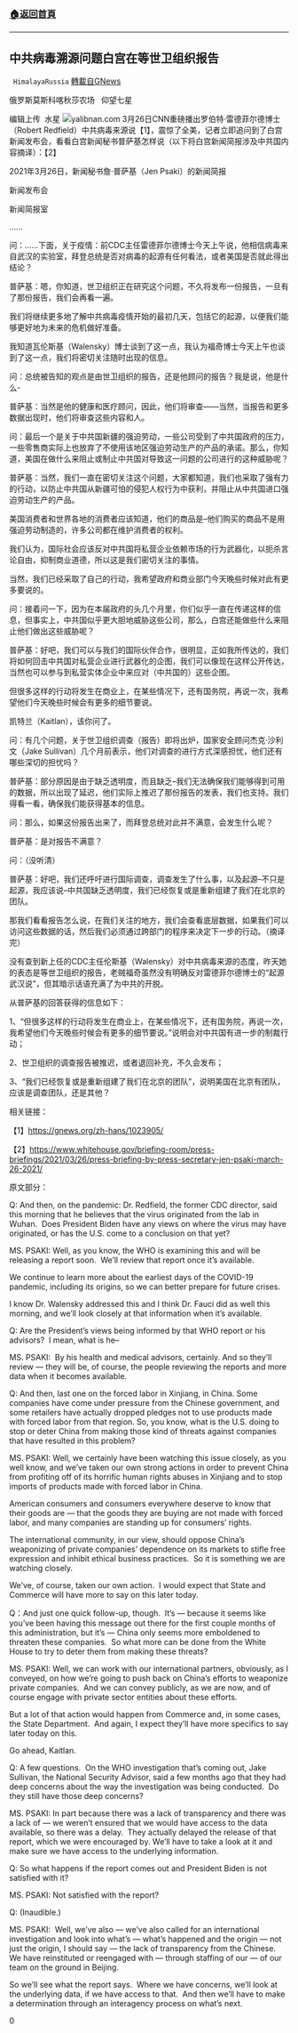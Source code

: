 ###  [:house:返回首頁](https://github.com/ourhimalayas/txt)
---

## 中共病毒溯源问题白宫在等世卫组织报告
` HimalayaRussia` [轉載自GNews](https://gnews.org/zh-hans/1032487/)

俄罗斯莫斯科喀秋莎农场   仰望七星

编辑上传  水星
![]()![](https://gnews.org/wp-content/uploads/2021/03/C-22-13.jpg)yalibnan.com
3月26日CNN重磅播出罗伯特·雷德菲尔德博士（Robert Redfield）中共病毒来源说【1】，震惊了全美，记者立即追问到了白宫新闻发布会，看看白宫新闻秘书普萨基怎样说（以下将白宫新闻简报涉及中共国内容摘译）：【2】

2021年3月26日，新闻秘书詹·普萨基（Jen Psaki）的新闻简报

新闻发布会

新闻简报室

……

问：……下面，关于疫情：前CDC主任雷德菲尔德博士今天上午说，他相信病毒来自武汉的实验室，拜登总统是否对病毒的起源有任何看法，或者美国是否就此得出结论？

普萨基：嗯，你知道，世卫组织正在研究这个问题，不久将发布一份报告，一旦有了那份报告，我们会再看一遍。

我们将继续更多地了解中共病毒疫情开始的最初几天，包括它的起源，以便我们能够更好地为未来的危机做好准备。

我知道瓦伦斯基（Walensky）博士谈到了这一点，我认为福奇博士今天上午也谈到了这一点，我们将密切关注随时出现的信息。

问：总统被告知的观点是由世卫组织的报告，还是他顾问的报告？我是说，他是什么-

普萨基：当然是他的健康和医疗顾问，因此，他们将审查——当然，当报告和更多数据出现时，他们将审查这些内容和人。

问：最后一个是关于中共国新疆的强迫劳动，一些公司受到了中共国政府的压力，一些零售商实际上也放弃了不使用该地区强迫劳动生产的产品的承诺。那么，你知道，美国在做什么来阻止或制止中共国对导致这一问题的公司进行的这种威胁呢？

普萨基：当然，我们一直在密切关注这个问题，大家都知道，我们也采取了强有力的行动，以防止中共国从新疆可怕的侵犯人权行为中获利，并阻止从中共国进口强迫劳动生产的产品。

美国消费者和世界各地的消费者应该知道，他们的商品是–他们购买的商品不是用强迫劳动制造的，许多公司都在维护消费者的权利。

我们认为，国际社会应该反对中共国将私营企业依赖市场的行为武器化，以扼杀言论自由，抑制商业道德，所以这是我们密切关注的事情。

当然，我们已经采取了自己的行动，我希望政府和商业部门今天晚些时候对此有更多要说的。

问：接着问一下，因为在本届政府的头几个月里，你们似乎一直在传递这样的信息，但事实上，中共国似乎更大胆地威胁这些公司，那么，白宫还能做些什么来阻止他们做出这些威胁呢？

普萨基：好吧，我们可以与我们的国际伙伴合作，很明显，正如我所传达的，我们将如何回击中共国对私营企业进行武器化的企图，我们可以像现在这样公开传达，当然也可以参与到私营实体企业中来应对（中共国的）这些企图。

但很多这样的行动将发生在商业上，在某些情况下，还有国务院，再说一次，我希望他们今天晚些时候会有更多的细节要说。

凯特兰（Kaitlan），该你问了。

问：有几个问题，关于世卫组织调查（报告）即将出炉，国家安全顾问杰克·沙利文（Jake Sullivan）几个月前表示，他们对调查的进行方式深感担忧，他们还有哪些深切的担忧吗？

普萨基：部分原因是由于缺乏透明度，而且缺乏–我们无法确保我们能够得到可用的数据，所以出现了延迟，他们实际上推迟了那份报告的发表，我们也支持。我们得看一看，确保我们能获得基本的信息。

问：那么，如果这份报告出来了，而拜登总统对此并不满意，会发生什么呢？

普萨基：是对报告不满意？

问：（没听清）

普萨基：好吧，我们还呼吁进行国际调查，调查发生了什么事，以及起源–不只是起源，我应该说–中共国缺乏透明度，我们已经恢复或是重新组建了我们在北京的团队。

那我们看看报告怎么说，在我们关注的地方，我们会查看底层数据，如果我们可以访问这些数据的话，然后我们必须通过跨部门的程序来决定下一步的行动。（摘译完）

没有查到新上任的CDC主任伦斯基（Walensky）对中共病毒来源的态度，昨天她的表态是等世卫组织的报告，老贼福奇虽然没有明确反对雷德菲尔德博士的“起源武汉说”，但其暗示话语充满了为中共的开脱。

从普萨基的回答获得的信息如下：

1、“但很多这样的行动将发生在商业上，在某些情况下，还有国务院，再说一次，我希望他们今天晚些时候会有更多的细节要说。”说明会对中共国有进一步的制裁行动；

2、世卫组织的调查报告被推迟，或者退回补充，不久会发布；

3、“我们已经恢复或是重新组建了我们在北京的团队”，说明美国在北京有团队，应该是调查团队，还是其他？

相关链接：

【1】https://gnews.org/zh-hans/1023905/

【2】https://www.whitehouse.gov/briefing-room/press-briefings/2021/03/26/press-briefing-by-press-secretary-jen-psaki-march-26-2021/

原文部分：

Q: And then, on the pandemic: Dr. Redfield, the former CDC director, said this morning that he believes that the virus originated from the lab in Wuhan.  Does President Biden have any views on where the virus may have originated, or has the U.S. come to a conclusion on that yet?

MS. PSAKI: Well, as you know, the WHO is examining this and will be releasing a report soon.  We’ll review that report once it’s available.

We continue to learn more about the earliest days of the COVID-19 pandemic, including its origins, so we can better prepare for future crises.

I know Dr. Walensky addressed this and I think Dr. Fauci did as well this morning, and we’ll look closely at that information when it’s available.

Q: Are the President’s views being informed by that WHO report or his advisors?  I mean, what is he–

MS. PSAKI:  By his health and medical advisors, certainly. And so they’ll review — they will be, of course, the people reviewing the reports and more data when it becomes available.

Q: And then, last one on the forced labor in Xinjiang, in China. Some companies have come under pressure from the Chinese government, and some retailers have actually dropped pledges not to use products made with forced labor from that region. So, you know, what is the U.S. doing to stop or deter China from making those kind of threats against companies that have resulted in this problem?

MS. PSAKI: Well, we certainly have been watching this issue closely, as you well know, and we’ve taken our own strong actions in order to prevent China from profiting off of its horrific human rights abuses in Xinjiang and to stop imports of products made with forced labor in China.

American consumers and consumers everywhere deserve to know that their goods are — that the goods they are buying are not made with forced labor, and many companies are standing up for consumers’ rights.

The international community, in our view, should oppose China’s weaponizing of private companies’ dependence on its markets to stifle free expression and inhibit ethical business practices.  So it is something we are watching closely.

We’ve, of course, taken our own action.  I would expect that State and Commerce will have more to say on this later today.

Q：And just one quick follow-up, though.  It’s — because it seems like you’ve been having this message out there for the first couple months of this administration, but it’s — China only seems more emboldened to threaten these companies.  So what more can be done from the White House to try to deter them from making these threats?

MS. PSAKI: Well, we can work with our international partners, obviously, as I conveyed, on how we’re going to push back on China’s efforts to weaponize private companies.  And we can convey publicly, as we are now, and of course engage with private sector entities about these efforts.

But a lot of that action would happen from Commerce and, in some cases, the State Department.  And again, I expect they’ll have more specifics to say later today on this.

Go ahead, Kaitlan.

Q: A few questions.  On the WHO investigation that’s coming out, Jake Sullivan, the National Security Advisor, said a few months ago that they had deep concerns about the way the investigation was being conducted.  Do they still have those deep concerns?

MS. PSAKI: In part because there was a lack of transparency and there was a lack of — we weren’t ensured that we would have access to the data available, so there was a delay.  They actually delayed the release of that report, which we were encouraged by. We’ll have to take a look at it and make sure we have access to the underlying information.

Q: So what happens if the report comes out and President Biden is not satisfied with it?

MS. PSAKI: Not satisfied with the report?

Q: (Inaudible.)

MS. PSAKI:  Well, we’ve also — we’ve also called for an international investigation and look into what’s — what’s happened and the origin — not just the origin, I should say — the lack of transparency from the Chinese.  We have reinstituted or reengaged with — through staffing of our — of our team on the ground in Beijing.

So we’ll see what the report says.  Where we have concerns, we’ll look at the underlying data, if we have access to that.  And then we’ll have to make a determination through an interagency process on what’s next.

0
